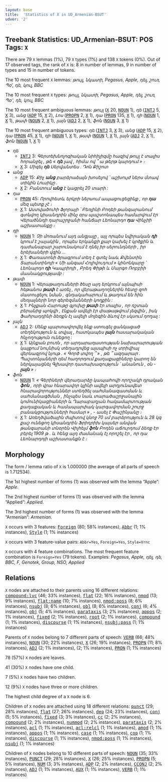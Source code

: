 ```yaml
---
layout: base
title:  'Statistics of X in UD_Armenian-BSUT'
udver: '2'
---
```


## Treebank Statistics: UD_Armenian-BSUT: POS Tags: `X`

There are 79 `X` lemmas (1%), 79 `X` types (1%) and 138 `X` tokens (0%).
Out of 17 observed tags, the rank of `X` is: 8 in number of lemmas, 9 in number of types and 15 in number of tokens.

The 10 most frequent `X` lemmas: <em>թույլ, նկատի, Pegasus, Apple, դել, շուռ, Պօ’, դե, կուլ, BBC</em>

The 10 most frequent `X` types:  <em>թույլ, նկատի, Pegasus, Apple, դել, շուռ, Պօ՚, դե, կուլ, BBC</em>

The 10 most frequent ambiguous lemmas: <em>թույլ</em> (<tt><a href="hy_bsut-pos-X.html">X</a></tt> 20, <tt><a href="hy_bsut-pos-NOUN.html">NOUN</a></tt> 1), <em>դե</em> (<tt><a href="hy_bsut-pos-INTJ.html">INTJ</a></tt> 5, <tt><a href="hy_bsut-pos-X.html">X</a></tt> 3), <em>անց</em> (<tt><a href="hy_bsut-pos-ADP.html">ADP</a></tt> 15, <tt><a href="hy_bsut-pos-X.html">X</a></tt> 2), <em>Լոս</em> (<tt><a href="hy_bsut-pos-PROPN.html">PROPN</a></tt> 2, <tt><a href="hy_bsut-pos-X.html">X</a></tt> 1), <em>դա</em> (<tt><a href="hy_bsut-pos-PRON.html">PRON</a></tt> 135, <tt><a href="hy_bsut-pos-X.html">X</a></tt> 1), <em>դի</em> (<tt><a href="hy_bsut-pos-NOUN.html">NOUN</a></tt> 1, <tt><a href="hy_bsut-pos-X.html">X</a></tt> 1), <em>թափ</em> (<tt><a href="hy_bsut-pos-NOUN.html">NOUN</a></tt> 2, <tt><a href="hy_bsut-pos-X.html">X</a></tt> 1), <em>լայն</em> (<tt><a href="hy_bsut-pos-ADJ.html">ADJ</a></tt> 2, <tt><a href="hy_bsut-pos-X.html">X</a></tt> 1), <em>ֆոն</em> (<tt><a href="hy_bsut-pos-NOUN.html">NOUN</a></tt> 3, <tt><a href="hy_bsut-pos-X.html">X</a></tt> 1)

The 10 most frequent ambiguous types:  <em>դե</em> (<tt><a href="hy_bsut-pos-INTJ.html">INTJ</a></tt> 3, <tt><a href="hy_bsut-pos-X.html">X</a></tt> 3), <em>անց</em> (<tt><a href="hy_bsut-pos-ADP.html">ADP</a></tt> 15, <tt><a href="hy_bsut-pos-X.html">X</a></tt> 2), <em>դա</em> (<tt><a href="hy_bsut-pos-PRON.html">PRON</a></tt> 45, <tt><a href="hy_bsut-pos-X.html">X</a></tt> 1), <em>դի</em> (<tt><a href="hy_bsut-pos-NOUN.html">NOUN</a></tt> 1, <tt><a href="hy_bsut-pos-X.html">X</a></tt> 1), <em>թափ</em> (<tt><a href="hy_bsut-pos-NOUN.html">NOUN</a></tt> 1, <tt><a href="hy_bsut-pos-X.html">X</a></tt> 1), <em>լայն</em> (<tt><a href="hy_bsut-pos-ADJ.html">ADJ</a></tt> 2, <tt><a href="hy_bsut-pos-X.html">X</a></tt> 1), <em>ֆոն</em> (<tt><a href="hy_bsut-pos-NOUN.html">NOUN</a></tt> 1, <tt><a href="hy_bsut-pos-X.html">X</a></tt> 1)


* <em>դե</em>
  * <tt><a href="hy_bsut-pos-INTJ.html">INTJ</a></tt> 3: <em>Գերտեխնոլոգիական նիհիլիզմը հազիվ թույլ է տալիս հորանջել , թե « <b>դե</b> լավ , հիմա ով ՞ ա թերթ կարդում » ։</em>
  * <tt><a href="hy_bsut-pos-X.html">X</a></tt> 3: <em>Միգել <b>դե</b> Սերվանտես . Դոն Քիշոտ</em>
* <em>անց</em>
  * <tt><a href="hy_bsut-pos-ADP.html">ADP</a></tt> 15: <em>Քիչ <b>անց</b> բարձրաձայն խոսելով ՝ աշխույժ ներս մտավ տիկին Լուսիկը .</em>
  * <tt><a href="hy_bsut-pos-X.html">X</a></tt> 2: <em>Բանտում <b>անց</b> է կացրել 20 տարի :</em>
* <em>դա</em>
  * <tt><a href="hy_bsut-pos-PRON.html">PRON</a></tt> 45: <em>Որովհետև երկրի ներսում ապացուցեցինք , որ <b>դա</b> մեզ պետք չէ ։</em>
  * <tt><a href="hy_bsut-pos-X.html">X</a></tt> 1: <em>Աստվածուհի Ֆլորայի ՝ Բեռլինի Բոդեի թանգարանում գտնվող կիսանդրին մինչ օրս պաշտոնապես համարվում էր Վերածննդի դարաշրջանի հանճար Լեոնարդո <b>դա</b> Վինչիի աշխատանքը ։</em>
* <em>դի</em>
  * <tt><a href="hy_bsut-pos-NOUN.html">NOUN</a></tt> 1: <em>Չի մոռանում այդ անցյալը , այլ որպես նվիրական <b>դի</b> կրում է շալակին , որպես երկանքի քար կախել է կրծքին և դաժանաբար շարունակում է դնել իր սերունդների , իր երեխաների վզին …</em>
  * <tt><a href="hy_bsut-pos-X.html">X</a></tt> 1: <em>Փառատոնի ծրագրում տեղ է գտել նաև Քվենտին Տարանտինոյի « Մի անգամ Հոլիվուդում » կինոնկարը ՝ Լեոնարդո <b>դի</b> Կապրիոյի , Բրեդ Փիթի և Մարգո Ռոբբիի մասնակցությամբ :</em>
* <em>թափ</em>
  * <tt><a href="hy_bsut-pos-NOUN.html">NOUN</a></tt> 1: <em>Վերաթաղումների ծեսը այդ երկրում այնպիսի հեթանոս <b>թափ</b> է առել , որ վերաթաղողներին հետը զոհ մատուցելու նման , գնդակահարում և թաղում են հին մեռյալների նոր գերեզմանների կողքին :</em>
  * <tt><a href="hy_bsut-pos-X.html">X</a></tt> 1: <em>Ինչքան Հարութը գլուխը <b>թափ</b> էր տալիս , որ ռշտան բերանից պոկվի , էնքան ավելի էր փաթաթվում լեզվին , իսկ Ֆահրադդինի ձեռքն էլ ավելի մոլեգին ձևով էր սկսում դողալ :</em>
* <em>լայն</em>
  * <tt><a href="hy_bsut-pos-ADJ.html">ADJ</a></tt> 2: <em>Մենք պարտավորվել ենք ստուգել ցանկացած տեղեկություն և տվյալ , հատկապես <b>լայն</b> հասարակական հնչողություն ունեցող :</em>
  * <tt><a href="hy_bsut-pos-X.html">X</a></tt> 1: <em>Այնքան բուռն , որ արդարադատության նախարարության կայքում նույնիսկ տեղադրվեց այսպիսի ոչ տրիվիալ վերնագրով նյութ . « Գործ տվող ՞ » , թե ՞ ազդարար . Պաշտոնյաների դեմ հաղորդում քաղաքացիները կարող են ներկայացնել Գլխավոր դատախազություն ՝ անանուն , օն - <b>լայն</b> » ։</em>
* <em>ֆոն</em>
  * <tt><a href="hy_bsut-pos-NOUN.html">NOUN</a></tt> 1: <em>« Գերիների վերադարձը կապահովի որոշակի դրական <b>ֆոն</b> , որի վրա հնարավոր կլինի ավելի արդյունավետ հնարավորություններ ստեղծել սահմանազատման և սահմանագծման , ինչպես նաև տարածաշրջանային կոմունիկացիաների և Ղարաբաղյան հակամարտության քաղաքական և համապարփակ կարգավորման շուրջ բանակցությունների համար » , - ասել է Փաշինյանը ։</em>
  * <tt><a href="hy_bsut-pos-X.html">X</a></tt> 1: <em>Առեղծվածային ժպիտով կնոջ 70 սմ բարձրություն և 28 կգ քաշ ունեցող կիսանդրին Ֆրիդրիխ կայսեր անվան թանգարանի տնօրեն Վիլհելմ <b>ֆոն</b> Բոդեն աճուրդում ձեռք էր բերել 1909 թ . և հենց այդ ժամանակ էլ որոշել էր , որ դա Լեոնարդոյի աշխատանքն է ։</em>

## Morphology

The form / lemma ratio of `X` is 1.000000 (the average of all parts of speech is 1.712534).

The 1st highest number of forms (1) was observed with the lemma “Apple”: <em>Apple</em>.

The 2nd highest number of forms (1) was observed with the lemma “Applied”: <em>Applied</em>.

The 3rd highest number of forms (1) was observed with the lemma “Armenian”: <em>Armenian</em>.

`X` occurs with 3 features: <tt><a href="hy_bsut-feat-Foreign.html">Foreign</a></tt> (80; 58% instances), <tt><a href="hy_bsut-feat-Abbr.html">Abbr</a></tt> (1; 1% instances), <tt><a href="hy_bsut-feat-Style.html">Style</a></tt> (1; 1% instances)

`X` occurs with 3 feature-value pairs: `Abbr=Yes`, `Foreign=Yes`, `Style=Vrnc`

`X` occurs with 4 feature combinations.
The most frequent feature combination is `Foreign=Yes` (79 tokens).
Examples: <em>Pegasus, Apple, դել, դե, BBC, F, Genotek, Group, NSO, Applied</em>


## Relations

`X` nodes are attached to their parents using 16 different relations: <tt><a href="hy_bsut-dep-compound-lvc.html">compound:lvc</a></tt> (46; 33% instances), <tt><a href="hy_bsut-dep-flat.html">flat</a></tt> (22; 16% instances), <tt><a href="hy_bsut-dep-nmod.html">nmod</a></tt> (13; 9% instances), <tt><a href="hy_bsut-dep-flat-name.html">flat:name</a></tt> (10; 7% instances), <tt><a href="hy_bsut-dep-nmod-poss.html">nmod:poss</a></tt> (8; 6% instances), <tt><a href="hy_bsut-dep-nsubj.html">nsubj</a></tt> (8; 6% instances), <tt><a href="hy_bsut-dep-obl.html">obl</a></tt> (8; 6% instances), <tt><a href="hy_bsut-dep-conj.html">conj</a></tt> (6; 4% instances), <tt><a href="hy_bsut-dep-obj.html">obj</a></tt> (5; 4% instances), <tt><a href="hy_bsut-dep-parataxis.html">parataxis</a></tt> (3; 2% instances), <tt><a href="hy_bsut-dep-appos.html">appos</a></tt> (2; 1% instances), <tt><a href="hy_bsut-dep-fixed.html">fixed</a></tt> (2; 1% instances), <tt><a href="hy_bsut-dep-root.html">root</a></tt> (2; 1% instances), <tt><a href="hy_bsut-dep-compound.html">compound</a></tt> (1; 1% instances), <tt><a href="hy_bsut-dep-discourse.html">discourse</a></tt> (1; 1% instances), <tt><a href="hy_bsut-dep-nsubj-pass.html">nsubj:pass</a></tt> (1; 1% instances)

Parents of `X` nodes belong to 7 different parts of speech: <tt><a href="hy_bsut-pos-VERB.html">VERB</a></tt> (66; 48% instances), <tt><a href="hy_bsut-pos-NOUN.html">NOUN</a></tt> (30; 22% instances), <tt><a href="hy_bsut-pos-X.html">X</a></tt> (26; 19% instances), <tt><a href="hy_bsut-pos-PROPN.html">PROPN</a></tt> (11; 8% instances), <tt><a href="hy_bsut-pos-ADJ.html">ADJ</a></tt> (2; 1% instances),  (2; 1% instances), <tt><a href="hy_bsut-pos-PRON.html">PRON</a></tt> (1; 1% instances)

78 (57%) `X` nodes are leaves.

41 (30%) `X` nodes have one child.

7 (5%) `X` nodes have two children.

12 (9%) `X` nodes have three or more children.

The highest child degree of a `X` node is 6.

Children of `X` nodes are attached using 18 different relations: <tt><a href="hy_bsut-dep-punct.html">punct</a></tt> (29; 28% instances), <tt><a href="hy_bsut-dep-flat.html">flat</a></tt> (27; 26% instances), <tt><a href="hy_bsut-dep-dep.html">dep</a></tt> (24; 23% instances), <tt><a href="hy_bsut-dep-conj.html">conj</a></tt> (5; 5% instances), <tt><a href="hy_bsut-dep-fixed.html">fixed</a></tt> (3; 3% instances), <tt><a href="hy_bsut-dep-cc.html">cc</a></tt> (2; 2% instances), <tt><a href="hy_bsut-dep-compound.html">compound</a></tt> (2; 2% instances), <tt><a href="hy_bsut-dep-nummod.html">nummod</a></tt> (2; 2% instances), <tt><a href="hy_bsut-dep-parataxis.html">parataxis</a></tt> (2; 2% instances), <tt><a href="hy_bsut-dep-acl.html">acl</a></tt> (1; 1% instances), <tt><a href="hy_bsut-dep-acl-relcl.html">acl:relcl</a></tt> (1; 1% instances), <tt><a href="hy_bsut-dep-amod.html">amod</a></tt> (1; 1% instances), <tt><a href="hy_bsut-dep-appos.html">appos</a></tt> (1; 1% instances), <tt><a href="hy_bsut-dep-case.html">case</a></tt> (1; 1% instances), <tt><a href="hy_bsut-dep-cop.html">cop</a></tt> (1; 1% instances), <tt><a href="hy_bsut-dep-discourse.html">discourse</a></tt> (1; 1% instances), <tt><a href="hy_bsut-dep-nmod-poss.html">nmod:poss</a></tt> (1; 1% instances), <tt><a href="hy_bsut-dep-nsubj.html">nsubj</a></tt> (1; 1% instances)

Children of `X` nodes belong to 10 different parts of speech: <tt><a href="hy_bsut-pos-NOUN.html">NOUN</a></tt> (35; 33% instances), <tt><a href="hy_bsut-pos-PUNCT.html">PUNCT</a></tt> (29; 28% instances), <tt><a href="hy_bsut-pos-X.html">X</a></tt> (26; 25% instances), <tt><a href="hy_bsut-pos-PROPN.html">PROPN</a></tt> (5; 5% instances), <tt><a href="hy_bsut-pos-NUM.html">NUM</a></tt> (3; 3% instances), <tt><a href="hy_bsut-pos-ADP.html">ADP</a></tt> (2; 2% instances), <tt><a href="hy_bsut-pos-CCONJ.html">CCONJ</a></tt> (2; 2% instances), <tt><a href="hy_bsut-pos-ADJ.html">ADJ</a></tt> (1; 1% instances), <tt><a href="hy_bsut-pos-AUX.html">AUX</a></tt> (1; 1% instances), <tt><a href="hy_bsut-pos-VERB.html">VERB</a></tt> (1; 1% instances)

